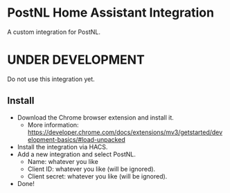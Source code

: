 # PostNL Home Assistant Integration
A custom integration for PostNL. 

# UNDER DEVELOPMENT
Do not use this integration yet.

## Install
- Download the Chrome browser extension and install it.
  - More information: https://developer.chrome.com/docs/extensions/mv3/getstarted/development-basics/#load-unpacked
- Install the integration via HACS.
- Add a new integration and select PostNL.
  - Name: whatever you like
  - Client ID: whatever you like (will be ignored).
  - Client secret: whatever you like (will be ignored).
- Done!
